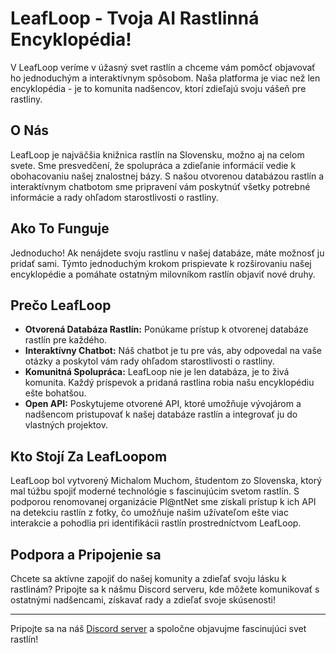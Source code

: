 # LeafLoop - Tvoja AI Rastlinná Encyklopédia!

V LeafLoop veríme v úžasný svet rastlín a chceme vám pomôcť objavovať ho jednoduchým a interaktívnym spôsobom. Naša platforma je viac než len encyklopédia - je to komunita nadšencov, ktorí zdieľajú svoju vášeň pre rastliny.

## O Nás

LeafLoop je najväčšia knižnica rastlín na Slovensku, možno aj na celom svete. Sme presvedčení, že spolupráca a zdieľanie informácií vedie k obohacovaniu našej znalostnej bázy. S našou otvorenou databázou rastlín a interaktívnym chatbotom sme pripravení vám poskytnúť všetky potrebné informácie a rady ohľadom starostlivosti o rastliny.

## Ako To Funguje

Jednoducho! Ak nenájdete svoju rastlinu v našej databáze, máte možnosť ju pridať sami. Týmto jednoduchým krokom prispievate k rozširovaniu našej encyklopédie a pomáhate ostatným milovníkom rastlín objaviť nové druhy.

## Prečo LeafLoop

- **Otvorená Databáza Rastlín:** Ponúkame prístup k otvorenej databáze rastlín pre každého.
- **Interaktívny Chatbot:** Náš chatbot je tu pre vás, aby odpovedal na vaše otázky a poskytol vám rady ohľadom starostlivosti o rastliny.
- **Komunitná Spolupráca:** LeafLoop nie je len databáza, je to živá komunita. Každý príspevok a pridaná rastlina robia našu encyklopédiu ešte bohatšou.
- **Open API:** Poskytujeme otvorené API, ktoré umožňuje vývojárom a nadšencom pristupovať k našej databáze rastlín a integrovať ju do vlastných projektov.

## Kto Stojí Za LeafLoopom

LeafLoop bol vytvorený Michalom Muchom, študentom zo Slovenska, ktorý mal túžbu spojiť moderné technológie s fascinujúcim svetom rastlín. S podporou renomovanej organizácie Pl@ntNet sme získali prístup k ich API na detekciu rastlín z fotky, čo umožňuje našim užívateľom ešte viac interakcie a pohodlia pri identifikácii rastlín prostredníctvom LeafLoop.

## Podpora a Pripojenie sa

Chcete sa aktívne zapojiť do našej komunity a zdieľať svoju lásku k rastlinám? Pripojte sa k nášmu Discord serveru, kde môžete komunikovať s ostatnými nadšencami, získavať rady a zdieľať svoje skúsenosti!

---

Pripojte sa na náš [Discord server](#) a spoločne objavujme fascinujúci svet rastlín!
